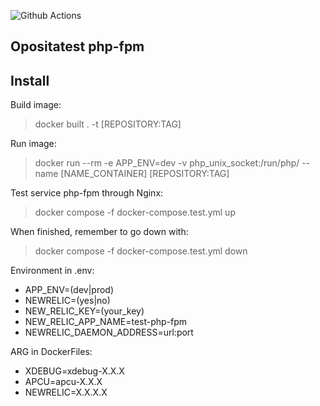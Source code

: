 ![Github Actions](https://github.com/opositatest/php-fpm/actions/workflows/test.yml/badge.svg)

Opositatest php-fpm
---

Install
---
Build image:
> docker built . -t [REPOSITORY:TAG]

Run image:
> docker run --rm -e APP_ENV=dev -v php_unix_socket:/run/php/ --name [NAME_CONTAINER] [REPOSITORY:TAG] 

Test service php-fpm through Nginx:
> docker compose -f docker-compose.test.yml up

When finished, remember to go down with:
> docker compose -f docker-compose.test.yml down

Environment in .env:
* APP_ENV=(dev|prod)
* NEWRELIC=(yes|no)
* NEW_RELIC_KEY=(your_key)
* NEW_RELIC_APP_NAME=test-php-fpm
* NEWRELIC_DAEMON_ADDRESS=url:port

ARG in DockerFiles: 
* XDEBUG=xdebug-X.X.X
* APCU=apcu-X.X.X
* NEWRELIC=X.X.X.X